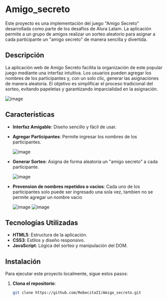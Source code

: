 # Amigo_secreto

Este proyecto es una implementación del juego "Amigo Secreto" desarrollada como parte de los desafíos de Alura Latam. La aplicación permite a un grupo de amigos realizar un sorteo aleatorio para asignar a cada participante un "amigo secreto" de manera sencilla y divertida.

## Descripción

La aplicación web de Amigo Secreto facilita la organización de este popular juego mediante una interfaz intuitiva. Los usuarios pueden agregar los nombres de los participantes y, con un solo clic, generar las asignaciones de manera aleatoria. El objetivo es simplificar el proceso tradicional del sorteo, evitando papeletas y garantizando imparcialidad en la asignación.

![image](https://github.com/user-attachments/assets/42ba6461-07db-4632-be43-2ee8c39e76ba)

## Características

- **Interfaz Amigable**: Diseño sencillo y fácil de usar.
- **Agregar Participantes**: Permite ingresar los nombres de los participantes.

   ![image](https://github.com/user-attachments/assets/3052f6f2-49fe-41d2-afa9-b5a102bd24d8)
  
- **Generar Sorteo**: Asigna de forma aleatoria un "amigo secreto" a cada participante.
  
   ![image](https://github.com/user-attachments/assets/e3b6ca9c-e2a8-41a0-ad3c-247182d987c6)
  
- **Prevension de nombres repetidos o vacios**: Cada uno de los participantes solo puede ser ingresado una sola vez, tambien no se permite agregar un nombre vacio
   
  ![image](https://github.com/user-attachments/assets/0d85dd8b-e6a5-4dc1-b303-f31d97d45b80)
  ![image](https://github.com/user-attachments/assets/4eea5273-0b6f-452f-be67-e2c4059a9e2c)

## Tecnologías Utilizadas

- **HTML5**: Estructura de la aplicación.
- **CSS3**: Estilos y diseño responsivo.
- **JavaScript**: Lógica del sorteo y manipulación del DOM.

## Instalación

Para ejecutar este proyecto localmente, sigue estos pasos:

1. **Clona el repositorio**:
   ```bash
   git clone https://github.com/RebecitaII/Amigo_secreto.git
